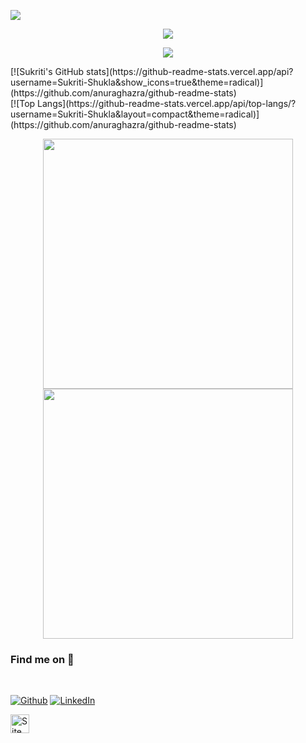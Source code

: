 ![](https://komarev.com/ghpvc/?username=Sukriti-Shukla&label=PROFILE+VIEWS&color=blueviolet)

<p align="center" >
  <img src="https://readme-typing-svg.herokuapp.com/?lines=Hi+I am+Sukriti!;Welcome +to+my+github+profile!;Make+your+readme+stand+out!&font=Fira%20Code&center=true&width=380&height=50">
</p>
<!--
**Sukriti-Shukla/Sukriti-Shukla** is a ✨ _special_ ✨ repository because its `README.md` (this file) appears on your GitHub profile.

Here are some ideas to get you started:

- 🔭 I’m currently working on Web development
- 🌱 I’m currently learning AI/ML
- 👯 I’m looking to collaborate on ...
- 🤔 I’m looking for help with ...
- 💬 Ask me about ...
- 📫 How to reach me: <href>
- 😄 Pronouns: ...
- ⚡ Fun fact: ...
-->
<p align="center">
I'm a 3rd year undergrad in the department of Engineering Design at IIT Madras, always keen to explore!✨
<!-- ![Alt Text](https://media.giphy.com/media/vFKqnCdLPNOKc/giphy.gif ) -->
<!-- ![Alt Text](https://media.giphy.com/media/a9lgeWGF7Ysrm/giphy.gif) -->
</p>
<p align="center"><img src="https://i.giphy.com/RThN0hOS2GO4M.gif" /></p>
[![Sukriti's GitHub stats](https://github-readme-stats.vercel.app/api?username=Sukriti-Shukla&show_icons=true&theme=radical)](https://github.com/anuraghazra/github-readme-stats)
</br>
[![Top Langs](https://github-readme-stats.vercel.app/api/top-langs/?username=Sukriti-Shukla&layout=compact&theme=radical)](https://github.com/anuraghazra/github-readme-stats)
<p align = "center">
  <img src = "https://github-readme-stats.vercel.app/api?username=Sukriti-Shukla&show_icons=true&theme=bear" width = 400>
  <img src = https://github-readme-streak-stats.herokuapp.com?user=Sukriti-Shukla&theme=dark&hide_border=true" width = 400>
</p>


### Find me on 🔭
  <br />
  
[![Github](https://img.shields.io/badge/-Github-181717?style=for-the-badge&logo=Github&logoColor=white)](https://github.com/Sukriti-Shukla)
[![LinkedIn](https://img.shields.io/badge/-LinkedIn-0077B5?style=for-the-badge&logo=LinkedIn&logoColor=white)](https://www.linkedin.com/in/sukriti-shukla-7ba6a8206/)




<img src="https://raw.githubusercontent.com/BrunnerLivio/brunnerlivio/master/images/notepad.gif" alt="Site created with Notepad" height="30" />
<!-- "margin-right: whatever;" -->





